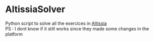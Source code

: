 # AltissiaSolver
Python script to solve all the exercices in [Altissia](https://altissia.org/fr/ofppt-langues)</br>
PS : I dont know if it still works since they made some changes in the platform
